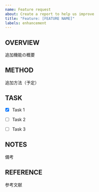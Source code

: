 ```yaml
---
name: Feature request
about: Create a report to help us improve
title: "Feature: [FEATURE NAME]"
labels: enhancement
---
```


## OVERVIEW

追加機能の概要


## METHOD

追加方法（予定）


## TASK

- [x] Task 1
- [ ] Task 2
- [ ] Task 3


## NOTES

備考


## REFERENCE

参考文献

